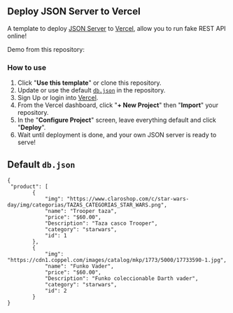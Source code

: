 ## Deploy JSON Server to Vercel

A template to deploy [JSON Server](https://github.com/typicode/json-server) to [Vercel](https://vercel.com), allow you to run fake REST API online!

Demo from this repository: 




### How to use

1. Click "**Use this template**" or clone this repository.
2. Update or use the default [`db.json`](./db.json) in the repository.
3. Sign Up or login into [Vercel](https://vercel.com).
4. From the Vercel dashboard, click "**+ New Project**" then "**Import**" your repository.
5. In the "**Configure Project**" screen, leave everything default and click "**Deploy**".
6. Wait until deployment is done, and your own JSON server is ready to serve!

## Default `db.json`

```
{
 "product": [
        {
            "img": "https://www.claroshop.com/c/star-wars-day/img/categorias/TAZAS_CATEGORIAS_STAR_WARS.png",
            "name": "Trooper taza",
            "price": "$60.00",
            "Description": "Taza casco Trooper",
            "category": "starwars",
            "id": 1
        },
        {
            "img": "https://cdn1.coppel.com/images/catalog/mkp/1773/5000/17733590-1.jpg",
            "name": "Funko Vader",
            "price": "$60.00",
            "Description": "Funko coleccionable Darth vader",
            "category": "starwars",
            "id": 2
        }
}
```